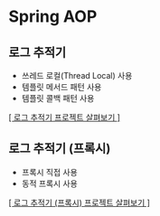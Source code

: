 # Spring AOP

## 로그 추적기

- 쓰레드 로컬(Thread Local) 사용
- 템플릿 메서드 패턴 사용
- 템플릿 콜백 패턴 사용

[[ 로그 추적기 프로젝트 살펴보기 ]](https://github.com/woosungkim0123/spring-jpa-deep-dive/tree/master/spring_aop/log_tracker)

## 로그 추적기 (프록시)

- 프록시 직접 사용
- 동적 프록시 사용

[[ 로그 추적기 (프록시) 프로젝트 살펴보기 ]](https://github.com/woosungkim0123/spring-jpa-deep-dive/tree/master/spring_aop/proxy)
